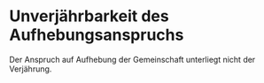 # Unverjährbarkeit des Aufhebungsanspruchs

Der Anspruch auf Aufhebung der Gemeinschaft unterliegt nicht der Verjährung.